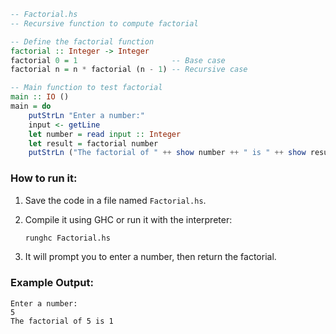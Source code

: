 

```haskell
-- Factorial.hs
-- Recursive function to compute factorial

-- Define the factorial function
factorial :: Integer -> Integer
factorial 0 = 1                     -- Base case
factorial n = n * factorial (n - 1) -- Recursive case

-- Main function to test factorial
main :: IO ()
main = do
    putStrLn "Enter a number:"
    input <- getLine
    let number = read input :: Integer
    let result = factorial number
    putStrLn ("The factorial of " ++ show number ++ " is " ++ show result)
```

### How to run it:

1. Save the code in a file named `Factorial.hs`.
2. Compile it using GHC or run it with the interpreter:

   ```bash
   runghc Factorial.hs
   ```
3. It will prompt you to enter a number, then return the factorial.

### Example Output:

```
Enter a number:
5
The factorial of 5 is 1
